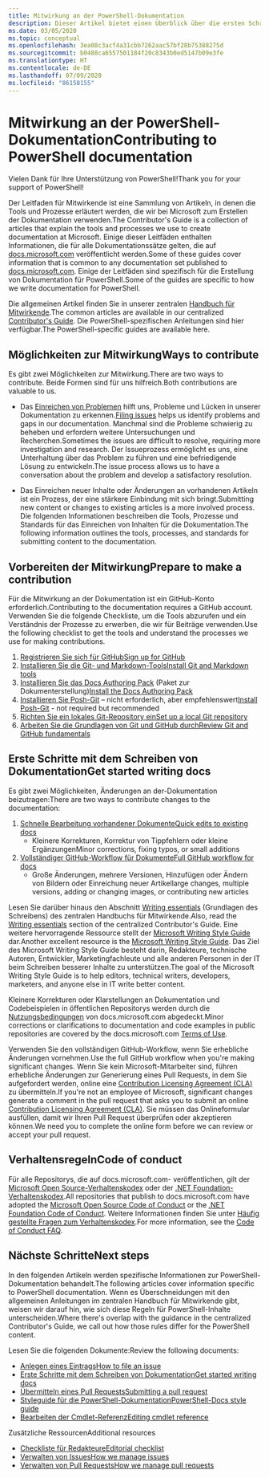 ```yaml
---
title: Mitwirkung an der PowerShell-Dokumentation
description: Dieser Artikel bietet einen Überblick über die ersten Schritte als Mitwirkender an der PowerShell-Dokumentation.
ms.date: 03/05/2020
ms.topic: conceptual
ms.openlocfilehash: 3ea08c3acf4a31cbb7262aac57bf28b75388275d
ms.sourcegitcommit: b0488ca6557501184f20c8343b0ed5147b09e3fe
ms.translationtype: HT
ms.contentlocale: de-DE
ms.lasthandoff: 07/09/2020
ms.locfileid: "86158155"
---
```

# <a name="contributing-to-powershell-documentation"></a><span data-ttu-id="ec515-103">Mitwirkung an der PowerShell-Dokumentation</span><span class="sxs-lookup"><span data-stu-id="ec515-103">Contributing to PowerShell documentation</span></span>

<span data-ttu-id="ec515-104">Vielen Dank für Ihre Unterstützung von PowerShell!</span><span class="sxs-lookup"><span data-stu-id="ec515-104">Thank you for your support of PowerShell!</span></span>

<span data-ttu-id="ec515-105">Der Leitfaden für Mitwirkende ist eine Sammlung von Artikeln, in denen die Tools und Prozesse erläutert werden, die wir bei Microsoft zum Erstellen der Dokumentation verwenden.</span><span class="sxs-lookup"><span data-stu-id="ec515-105">The Contributor's Guide is a collection of articles that explain the tools and processes we use to create documentation at Microsoft.</span></span> <span data-ttu-id="ec515-106">Einige dieser Leitfäden enthalten Informationen, die für alle Dokumentationssätze gelten, die auf [docs.microsoft.com][docs] veröffentlicht werden.</span><span class="sxs-lookup"><span data-stu-id="ec515-106">Some of these guides cover information that is common to any documentation set published to [docs.microsoft.com][docs].</span></span> <span data-ttu-id="ec515-107">Einige der Leitfäden sind spezifisch für die Erstellung von Dokumentation für PowerShell.</span><span class="sxs-lookup"><span data-stu-id="ec515-107">Some of the guides are specific to how we write documentation for PowerShell.</span></span>

<span data-ttu-id="ec515-108">Die allgemeinen Artikel finden Sie in unserer zentralen [Handbuch für Mitwirkende][contribute].</span><span class="sxs-lookup"><span data-stu-id="ec515-108">The common articles are available in our centralized [Contributor's Guide][contribute].</span></span> <span data-ttu-id="ec515-109">Die PowerShell-spezifischen Anleitungen sind hier verfügbar.</span><span class="sxs-lookup"><span data-stu-id="ec515-109">The PowerShell-specific guides are available here.</span></span>

## <a name="ways-to-contribute"></a><span data-ttu-id="ec515-110">Möglichkeiten zur Mitwirkung</span><span class="sxs-lookup"><span data-stu-id="ec515-110">Ways to contribute</span></span>

<span data-ttu-id="ec515-111">Es gibt zwei Möglichkeiten zur Mitwirkung.</span><span class="sxs-lookup"><span data-stu-id="ec515-111">There are two ways to contribute.</span></span> <span data-ttu-id="ec515-112">Beide Formen sind für uns hilfreich.</span><span class="sxs-lookup"><span data-stu-id="ec515-112">Both contributions are valuable to us.</span></span>

- <span data-ttu-id="ec515-113">Das [Einreichen von Problemen][file-an-issue] hilft uns, Probleme und Lücken in unserer Dokumentation zu erkennen.</span><span class="sxs-lookup"><span data-stu-id="ec515-113">[Filing issues][file-an-issue] helps us identify problems and gaps in our documentation.</span></span> <span data-ttu-id="ec515-114">Manchmal sind die Probleme schwierig zu beheben und erfordern weitere Untersuchungen und Recherchen.</span><span class="sxs-lookup"><span data-stu-id="ec515-114">Sometimes the issues are difficult to resolve, requiring more investigation and research.</span></span> <span data-ttu-id="ec515-115">Der Issueprozess ermöglicht es uns, eine Unterhaltung über das Problem zu führen und eine befriedigende Lösung zu entwickeln.</span><span class="sxs-lookup"><span data-stu-id="ec515-115">The issue process allows us to have a conversation about the problem and develop a satisfactory resolution.</span></span>

- <span data-ttu-id="ec515-116">Das Einreichen neuer Inhalte oder Änderungen an vorhandenen Artikeln ist ein Prozess, der eine stärkere Einbindung mit sich bringt.</span><span class="sxs-lookup"><span data-stu-id="ec515-116">Submitting new content or changes to existing articles is a more involved process.</span></span> <span data-ttu-id="ec515-117">Die folgenden Informationen beschreiben die Tools, Prozesse und Standards für das Einreichen von Inhalten für die Dokumentation.</span><span class="sxs-lookup"><span data-stu-id="ec515-117">The following information outlines the tools, processes, and standards for submitting content to the documentation.</span></span>

## <a name="prepare-to-make-a-contribution"></a><span data-ttu-id="ec515-118">Vorbereiten der Mitwirkung</span><span class="sxs-lookup"><span data-stu-id="ec515-118">Prepare to make a contribution</span></span>

<span data-ttu-id="ec515-119">Für die Mitwirkung an der Dokumentation ist ein GitHub-Konto erforderlich.</span><span class="sxs-lookup"><span data-stu-id="ec515-119">Contributing to the documentation requires a GitHub account.</span></span> <span data-ttu-id="ec515-120">Verwenden Sie die folgende Checkliste, um die Tools abzurufen und ein Verständnis der Prozesse zu erwerben, die wir für Beiträge verwenden.</span><span class="sxs-lookup"><span data-stu-id="ec515-120">Use the following checklist to get the tools and understand the processes we use for making contributions.</span></span>

1. [<span data-ttu-id="ec515-121">Registrieren Sie sich für GitHub</span><span class="sxs-lookup"><span data-stu-id="ec515-121">Sign up for GitHub</span></span>](/contribute/get-started-setup-github)
1. [<span data-ttu-id="ec515-122">Installieren Sie die Git- und Markdown-Tools</span><span class="sxs-lookup"><span data-stu-id="ec515-122">Install Git and Markdown tools</span></span>](/contribute/get-started-setup-tools)
1. <span data-ttu-id="ec515-123">[Installieren Sie das Docs Authoring Pack](/contribute/how-to-write-docs-auth-pack) (Paket zur Dokumenterstellung)</span><span class="sxs-lookup"><span data-stu-id="ec515-123">[Install the Docs Authoring Pack](/contribute/how-to-write-docs-auth-pack)</span></span>
1. <span data-ttu-id="ec515-124">[Installieren Sie Posh-Git][posh-git] – nicht erforderlich, aber empfehlenswert</span><span class="sxs-lookup"><span data-stu-id="ec515-124">[Install Posh-Git][posh-git] - not required but recommended</span></span>
1. [<span data-ttu-id="ec515-125">Richten Sie ein lokales Git-Repository ein</span><span class="sxs-lookup"><span data-stu-id="ec515-125">Set up a local Git repository</span></span>](/contribute/get-started-setup-local)
1. [<span data-ttu-id="ec515-126">Arbeiten Sie die Grundlagen von Git und GitHub durch</span><span class="sxs-lookup"><span data-stu-id="ec515-126">Review Git and GitHub fundamentals</span></span>](/contribute/git-github-fundamentals)

## <a name="get-started-writing-docs"></a><span data-ttu-id="ec515-127">Erste Schritte mit dem Schreiben von Dokumentation</span><span class="sxs-lookup"><span data-stu-id="ec515-127">Get started writing docs</span></span>

<span data-ttu-id="ec515-128">Es gibt zwei Möglichkeiten, Änderungen an der-Dokumentation beizutragen:</span><span class="sxs-lookup"><span data-stu-id="ec515-128">There are two ways to contribute changes to the documentation:</span></span>

1. [<span data-ttu-id="ec515-129">Schnelle Bearbeitung vorhandener Dokumente</span><span class="sxs-lookup"><span data-stu-id="ec515-129">Quick edits to existing docs</span></span>](/contribute/#quick-edits-to-existing-documents)
   - <span data-ttu-id="ec515-130">Kleinere Korrekturen, Korrektur von Tippfehlern oder kleine Ergänzungen</span><span class="sxs-lookup"><span data-stu-id="ec515-130">Minor corrections, fixing typos, or small additions</span></span>
1. [<span data-ttu-id="ec515-131">Vollständiger GitHub-Workflow für Dokumente</span><span class="sxs-lookup"><span data-stu-id="ec515-131">Full GitHub workflow for docs</span></span>](/contribute/how-to-write-workflows-major)
   - <span data-ttu-id="ec515-132">Große Änderungen, mehrere Versionen, Hinzufügen oder Ändern von Bildern oder Einreichung neuer Artikel</span><span class="sxs-lookup"><span data-stu-id="ec515-132">large changes, multiple versions, adding or changing images, or contributing new articles</span></span>

<span data-ttu-id="ec515-133">Lesen Sie darüber hinaus den Abschnitt [Writing essentials](/contribute/style-quick-start) (Grundlagen des Schreibens) des zentralen Handbuchs für Mitwirkende.</span><span class="sxs-lookup"><span data-stu-id="ec515-133">Also, read the [Writing essentials](/contribute/style-quick-start) section of the centralized Contributor's Guide.</span></span> <span data-ttu-id="ec515-134">Eine weitere hervorragende Ressource stellt der [Microsoft Writing Style Guide][style-guide] dar.</span><span class="sxs-lookup"><span data-stu-id="ec515-134">Another excellent resource is the [Microsoft Writing Style Guide][style-guide].</span></span> <span data-ttu-id="ec515-135">Das Ziel des Microsoft Writing Style Guide besteht darin, Redakteure, technische Autoren, Entwickler, Marketingfachleute und alle anderen Personen in der IT beim Schreiben besserer Inhalte zu unterstützen.</span><span class="sxs-lookup"><span data-stu-id="ec515-135">The goal of the Microsoft Writing Style Guide is to help editors, technical writers, developers, marketers, and anyone else in IT write better content.</span></span>

<span data-ttu-id="ec515-136">Kleinere Korrekturen oder Klarstellungen an Dokumentation und Codebeispielen in öffentlichen Repositorys werden durch die [Nutzungsbedingungen][terms-of-use] von docs.microsoft.com abgedeckt.</span><span class="sxs-lookup"><span data-stu-id="ec515-136">Minor corrections or clarifications to documentation and code examples in public repositories are covered by the docs.microsoft.com [Terms of Use][terms-of-use].</span></span>

<span data-ttu-id="ec515-137">Verwenden Sie den vollständigen GitHub-Workflow, wenn Sie erhebliche Änderungen vornehmen.</span><span class="sxs-lookup"><span data-stu-id="ec515-137">Use the full GitHub workflow when you're making significant changes.</span></span> <span data-ttu-id="ec515-138">Wenn Sie kein Microsoft-Mitarbeiter sind, führen erhebliche Änderungen zur Generierung eines Pull Requests, in dem Sie aufgefordert werden, online eine [Contribution Licensing Agreement (CLA)][cla] zu übermitteln.</span><span class="sxs-lookup"><span data-stu-id="ec515-138">If you're not an employee of Microsoft, significant changes generate a comment in the pull request that asks you to submit an online [Contribution Licensing Agreement (CLA)][cla].</span></span> <span data-ttu-id="ec515-139">Sie müssen das Onlineformular ausfüllen, damit wir Ihren Pull Request überprüfen oder akzeptieren können.</span><span class="sxs-lookup"><span data-stu-id="ec515-139">We need you to complete the online form before we can review or accept your pull request.</span></span>

## <a name="code-of-conduct"></a><span data-ttu-id="ec515-140">Verhaltensregeln</span><span class="sxs-lookup"><span data-stu-id="ec515-140">Code of conduct</span></span>

<span data-ttu-id="ec515-141">Für alle Repositorys, die auf docs.microsoft.com- veröffentlichen, gilt der [Microsoft Open Source-Verhaltenskodex](https://opensource.microsoft.com/codeofconduct/) oder der [.NET Foundation-Verhaltenskodex](https://dotnetfoundation.org/code-of-conduct).</span><span class="sxs-lookup"><span data-stu-id="ec515-141">All repositories that publish to docs.microsoft.com have adopted the [Microsoft Open Source Code of Conduct](https://opensource.microsoft.com/codeofconduct/) or the [.NET Foundation Code of Conduct](https://dotnetfoundation.org/code-of-conduct).</span></span> <span data-ttu-id="ec515-142">Weitere Informationen finden Sie unter [Häufig gestellte Fragen zum Verhaltenskodex](https://opensource.microsoft.com/codeofconduct/faq/).</span><span class="sxs-lookup"><span data-stu-id="ec515-142">For more information, see the [Code of Conduct FAQ](https://opensource.microsoft.com/codeofconduct/faq/).</span></span>

## <a name="next-steps"></a><span data-ttu-id="ec515-143">Nächste Schritte</span><span class="sxs-lookup"><span data-stu-id="ec515-143">Next steps</span></span>

<span data-ttu-id="ec515-144">In den folgenden Artikeln werden spezifische Informationen zur PowerShell-Dokumentation behandelt.</span><span class="sxs-lookup"><span data-stu-id="ec515-144">The following articles cover information specific to PowerShell documentation.</span></span> <span data-ttu-id="ec515-145">Wenn es Überschneidungen mit den allgemeinen Anleitungen im zentralen Handbuch für Mitwirkende gibt, weisen wir darauf hin, wie sich diese Regeln für PowerShell-Inhalte unterscheiden.</span><span class="sxs-lookup"><span data-stu-id="ec515-145">Where there's overlap with the guidance in the centralized Contributor's Guide, we call out how those rules differ for the PowerShell content.</span></span>

<span data-ttu-id="ec515-146">Lesen Sie die folgenden Dokumente:</span><span class="sxs-lookup"><span data-stu-id="ec515-146">Review the following documents:</span></span>

- [<span data-ttu-id="ec515-147">Anlegen eines Eintrags</span><span class="sxs-lookup"><span data-stu-id="ec515-147">How to file an issue</span></span>](file-an-issue.md)
- [<span data-ttu-id="ec515-148">Erste Schritte mit dem Schreiben von Dokumentation</span><span class="sxs-lookup"><span data-stu-id="ec515-148">Get started writing docs</span></span>](get-started-writing.md)
- [<span data-ttu-id="ec515-149">Übermitteln eines Pull Requests</span><span class="sxs-lookup"><span data-stu-id="ec515-149">Submitting a pull request</span></span>](pull-requests.md)
- [<span data-ttu-id="ec515-150">Styleguide für die PowerShell-Dokumentation</span><span class="sxs-lookup"><span data-stu-id="ec515-150">PowerShell-Docs style guide</span></span>](powershell-style-guide.md)
- [<span data-ttu-id="ec515-151">Bearbeiten der Cmdlet-Referenz</span><span class="sxs-lookup"><span data-stu-id="ec515-151">Editing cmdlet reference</span></span>](editing-cmdlet-ref.md)

<span data-ttu-id="ec515-152">Zusätzliche Ressourcen</span><span class="sxs-lookup"><span data-stu-id="ec515-152">Additional resources</span></span>

- [<span data-ttu-id="ec515-153">Checkliste für Redakteure</span><span class="sxs-lookup"><span data-stu-id="ec515-153">Editorial checklist</span></span>](editorial-checklist.md)
- [<span data-ttu-id="ec515-154">Verwalten von Issues</span><span class="sxs-lookup"><span data-stu-id="ec515-154">How we manage issues</span></span>](managing-issues.md)
- [<span data-ttu-id="ec515-155">Verwalten von Pull Requests</span><span class="sxs-lookup"><span data-stu-id="ec515-155">How we manage pull requests</span></span>](managing-pull-requests.md)

<!--link refs-->
[cla]: https://cla.microsoft.com/
[contribute]: /contribute/
[docs]: https://docs.microsoft.com/
[file-an-issue]: file-an-issue.md
[posh-git]: https://www.powershellgallery.com/packages/posh-git
[psdocs]: /powershell
[style-guide]: /style-guide/welcome/
[terms-of-use]: /legal/termsofuse
